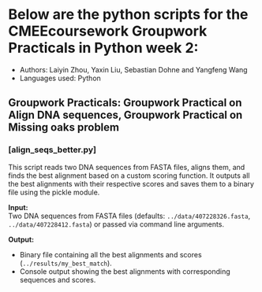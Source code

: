 # Below are the python scripts for the CMEEcoursework Groupwork Practicals in Python week 2:
- Authors: Laiyin Zhou, Yaxin Liu, Sebastian Dohne and Yangfeng Wang
- Languages used: Python

## Groupwork Practicals: Groupwork Practical on Align DNA sequences, Groupwork Practical on Missing oaks problem

### [align_seqs_better.py]

This script reads two DNA sequences from FASTA files, aligns them, and finds the best alignment based on a custom scoring function. It outputs all the best alignments with their respective scores and saves them to a binary file using the pickle module.

**Input:**  
Two DNA sequences from FASTA files (defaults: `../data/407228326.fasta`, `../data/407228412.fasta`) or passed via command line arguments.

**Output:**  
- Binary file containing all the best alignments and scores (`../results/my_best_match`).
- Console output showing the best alignments with corresponding sequences and scores.

  
